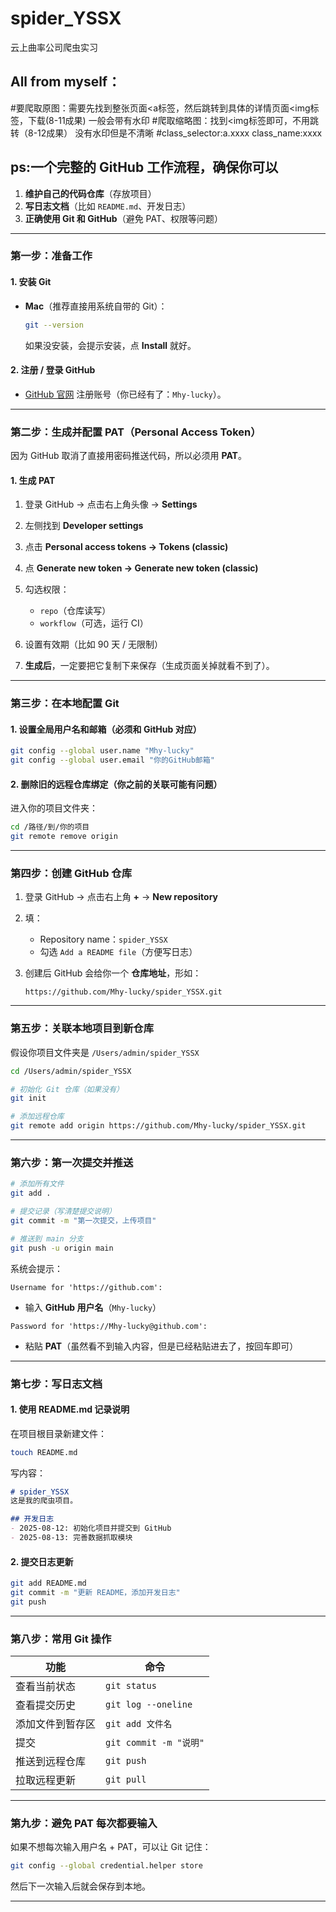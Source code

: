 # spider_YSSX
云上曲率公司爬虫实习
## All from myself：
#要爬取原图：需要先找到整张页面<a标签，然后跳转到具体的详情页面<img标签，下载(8-11成果) 一般会带有水印
#爬取缩略图：找到<img标签即可，不用跳转（8-12成果） 没有水印但是不清晰
#class_selector:a.xxxx class_name:xxxx




## ps:一个完整的 GitHub 工作流程，确保你可以

1. **维护自己的代码仓库**（存放项目）
2. **写日志文档**（比如 `README.md`、开发日志）
3. **正确使用 Git 和 GitHub**（避免 PAT、权限等问题）


---

### **第一步：准备工作**

#### 1. 安装 Git

* **Mac**（推荐直接用系统自带的 Git）：

  ```bash
  git --version
  ```

  如果没安装，会提示安装，点 **Install** 就好。

#### 2. 注册 / 登录 GitHub

* [GitHub 官网](https://github.com) 注册账号（你已经有了：`Mhy-lucky`）。

---

### **第二步：生成并配置 PAT（Personal Access Token）**

因为 GitHub 取消了直接用密码推送代码，所以必须用 **PAT**。

#### 1. 生成 PAT

1. 登录 GitHub → 点击右上角头像 → **Settings**
2. 左侧找到 **Developer settings**
3. 点击 **Personal access tokens → Tokens (classic)**
4. 点 **Generate new token → Generate new token (classic)**
5. 勾选权限：

   * `repo`（仓库读写）
   * `workflow`（可选，运行 CI）
6. 设置有效期（比如 90 天 / 无限制）
7. **生成后**，一定要把它复制下来保存（生成页面关掉就看不到了）。

---

### **第三步：在本地配置 Git**

#### 1. 设置全局用户名和邮箱（必须和 GitHub 对应）

```bash
git config --global user.name "Mhy-lucky"
git config --global user.email "你的GitHub邮箱"
```

#### 2. 删除旧的远程仓库绑定（你之前的关联可能有问题）

进入你的项目文件夹：

```bash
cd /路径/到/你的项目
git remote remove origin
```

---

### **第四步：创建 GitHub 仓库**

1. 登录 GitHub → 点击右上角 **+** → **New repository**
2. 填：

   * Repository name：`spider_YSSX`
   * 勾选 `Add a README file`（方便写日志）
3. 创建后 GitHub 会给你一个 **仓库地址**，形如：

   ```
   https://github.com/Mhy-lucky/spider_YSSX.git
   ```

---

### **第五步：关联本地项目到新仓库**

假设你项目文件夹是 `/Users/admin/spider_YSSX`

```bash
cd /Users/admin/spider_YSSX

# 初始化 Git 仓库（如果没有）
git init

# 添加远程仓库
git remote add origin https://github.com/Mhy-lucky/spider_YSSX.git
```

---

### **第六步：第一次提交并推送**

```bash
# 添加所有文件
git add .

# 提交记录（写清楚提交说明）
git commit -m "第一次提交，上传项目"

# 推送到 main 分支
git push -u origin main
```

系统会提示：

```
Username for 'https://github.com':
```

* 输入 **GitHub 用户名**（`Mhy-lucky`）

```
Password for 'https://Mhy-lucky@github.com':
```

* 粘贴 **PAT**（虽然看不到输入内容，但是已经粘贴进去了，按回车即可）

---

### **第七步：写日志文档**

#### 1. 使用 README.md 记录说明

在项目根目录新建文件：

```bash
touch README.md
```

写内容：

```markdown
# spider_YSSX
这是我的爬虫项目。

## 开发日志
- 2025-08-12: 初始化项目并提交到 GitHub
- 2025-08-13: 完善数据抓取模块
```

#### 2. 提交日志更新

```bash
git add README.md
git commit -m "更新 README，添加开发日志"
git push
```

---

### **第八步：常用 Git 操作**

| 功能       | 命令                   |
| -------- | -------------------- |
| 查看当前状态   | `git status`         |
| 查看提交历史   | `git log --oneline`  |
| 添加文件到暂存区 | `git add 文件名`        |
| 提交       | `git commit -m "说明"` |
| 推送到远程仓库  | `git push`           |
| 拉取远程更新   | `git pull`           |

---

### **第九步：避免 PAT 每次都要输入**

如果不想每次输入用户名 + PAT，可以让 Git 记住：

```bash
git config --global credential.helper store
```

然后下一次输入后就会保存到本地。

---


